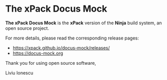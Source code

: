 # The xPack Docus Mock

**The xPack Docus Mock** is the **xPack** version of
the **Ninja** build system, an open source project.

For more details, please read the corresponding release pages:

- <https://xpack.github.io/docus-mock/releases/>
- <https://docus-mock.org>

Thank you for using open source software,

Liviu Ionescu
